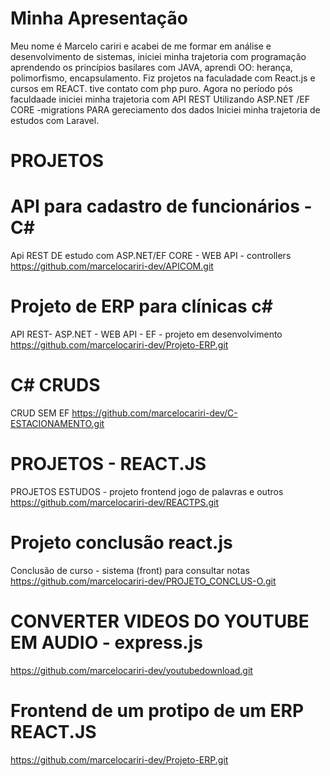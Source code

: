 # Minha Apresentação

Meu nome é Marcelo cariri e acabei de me formar em análise e desenvolvimento de sistemas, iniciei minha trajetoria com programação
aprendendo os princípios basilares com JAVA, 
aprendi OO:
herança, polimorfismo, encapsulamento.
Fiz projetos na faculadade com React.js e cursos em REACT.
tive contato com php puro.
Agora no período pós faculdaade iniciei minha trajetoria com API REST Utilizando ASP.NET /EF CORE -migrations PARA gereciamento dos dados
Iniciei minha trajetoria de estudos com Laravel.


# PROJETOS

# API para cadastro de funcionários - C#
Api REST DE estudo com ASP.NET/EF CORE - WEB API - controllers
https://github.com/marcelocariri-dev/APICOM.git

# Projeto de ERP para clínicas  c#
API REST- ASP.NET - WEB API - EF - projeto em desenvolvimento
https://github.com/marcelocariri-dev/Projeto-ERP.git

# C# CRUDS

CRUD SEM EF https://github.com/marcelocariri-dev/C-ESTACIONAMENTO.git

# PROJETOS - REACT.JS
PROJETOS ESTUDOS - projeto frontend jogo de palavras e outros
https://github.com/marcelocariri-dev/REACTPS.git


# Projeto conclusão react.js
Conclusão de curso - sistema (front) para consultar notas
https://github.com/marcelocariri-dev/PROJETO_CONCLUS-O.git

# CONVERTER VIDEOS DO YOUTUBE EM AUDIO - express.js

https://github.com/marcelocariri-dev/youtubedownload.git

# Frontend de um protipo de um ERP REACT.JS 
https://github.com/marcelocariri-dev/Projeto-ERP.git
